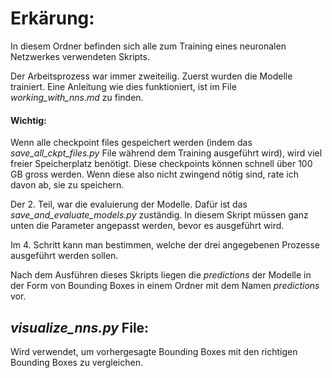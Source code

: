 # Erkärung:
In diesem Ordner befinden sich alle zum Training eines neuronalen Netzwerkes verwendeten Skripts.

Der Arbeitsprozess war immer zweiteilig. Zuerst wurden die Modelle trainiert. Eine Anleitung wie dies funktioniert, ist im File *working_with_nns.md* zu finden.

#### Wichtig:
Wenn alle checkpoint files gespeichert werden (indem das *save_all_ckpt_files.py* File während dem Training ausgeführt wird), wird viel freier Speicherplatz benötigt. Diese checkpoints können schnell über 100 GB gross werden. Wenn diese also nicht zwingend nötig sind, rate ich davon ab, sie zu speichern.

Der 2. Teil, war die evaluierung der Modelle. Dafür ist das *save_and_evaluate_models.py* zuständig. In diesem Skript müssen ganz unten die Parameter angepasst werden, bevor es ausgeführt wird.

Im 4. Schritt kann man bestimmen, welche der drei angegebenen Prozesse ausgeführt werden sollen.

Nach dem Ausführen dieses Skripts liegen die *predictions* der Modelle in der Form von Bounding Boxes in einem Ordner mit dem Namen *predictions* vor.

## *visualize_nns.py* File:
Wird verwendet, um vorhergesagte Bounding Boxes mit den richtigen Bounding Boxes zu vergleichen.
